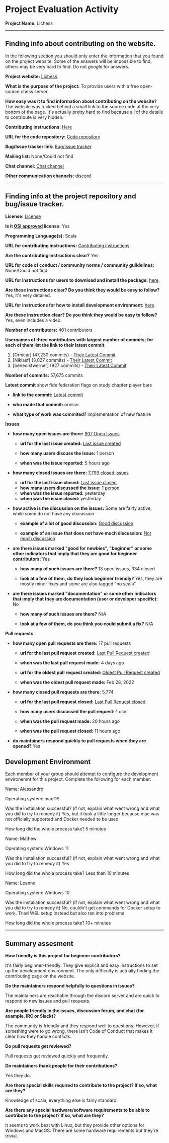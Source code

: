 # Project Evaluation Activity



__Project Name:__ Lichess


---

## Finding info about contributing on the website.

In the following section you should only enter the information that you
found on the project website. Some of the answers will be impossible to find, others
may be very hard to find. Do not _google_ for answers.

__Project website:__ [Lichess](https://lichess.org/)


__What is the purpose of the project:__ 
To provide users with a free open-source chess server.


__How easy was it to find information about contributing on the website?__
The website was tucked behind a small link to the source code at the very bottom of the page. It's actually pretty hard to find because all of the details to contribute is very hidden.


__Contributing instructions:__ [Here](https://lichess.org/help/contribute) 

__URL for the code repository:__ [Code repository](https://github.com/lichess-org/lila)

__Bug/Issue tracker link:__ [Bug/Issue tracker](https://github.com/lichess-org/lila/issues)

__Mailing list:__ None/Could not find

__Chat channel:__ [Chat channel](https://discord.gg/hy5jqSs)

__Other communication channels:__ [discord](https://discord.gg/hy5jqSs)


---

## Finding info at the project repository and bug/issue tracker.

__License:__ [License](https://github.com/lichess-org/lila?tab=AGPL-3.0-1-ov-file)

__Is it [OSI approved](https://opensource.org/licenses/alphabetical) license:__ Yes

__Programming Language(s):__ Scala

__URL for contributing instructions:__ [Contributing instructions](https://github.com/lichess-org/lila/blob/master/CONTRIBUTING.md)

__Are the contributing instructions clear?__ Yes


__URL for code of conduct / community norms / community guildelines:__ None/Could not find

__URL for instructions for users to download and install the package:__  [here](https://github.com/lichess-org/lila/wiki/Lichess-Development-Onboarding). 


__Are these instructions clear? Do you think they would be easy to follow?__ Yes, it's very detailed.


__URL for instructions for how to install development environment:__ [here](https://github.com/lichess-org/lila/wiki/Lichess-Development-Onboarding)


__Are these instruction clear? Do you think they would be easy to follow?__ Yes, even includes a video.


__Number of contributors:__ 401 contributors


__Usernames of three contributors with largest number of commits; for
each of them list the link to their latest commit__:

1. [Ornicar] (47,230 commits) - [Their Latest Commit](https://github.com/lichess-org/lila/commit/f6f5fa5bb5a537b1302df73564cace39e84b7743)
1. [Niklasf] (3,027 commits) - [Their Latest Commit](https://github.com/lichess-org/lila/commit/c998a3686f8bb981d9ae20484604abd50253575f)
1. [benediktwerner] (927 commits) - [Their Latest Commit](https://github.com/lichess-org/lila/commit/f7f4b9b0910c1f841ea586e4f2935766338f24fd)


__Number of commits:__ 57,675 commits

__Latest commit__
show fide federation flags on study chapter player bars 

- __link to the commit:__ [Latest commit](https://github.com/lichess-org/lila/commit/f6f5fa5bb5a537b1302df73564cace39e84b7743)

- __who made that commit:__ ornicar

- __what type of work was commited?__ implementation of new feature


__Issues__

- __how many open issues are there:__ [907 Open Issues](https://github.com/lichess-org/lila/issues?q=is%3Aopen+is%3Aissue)

    - __url for the last issue created:__ [Last issue created](https://github.com/lichess-org/lila/issues/14753)

    - __how many users discuss the issue:__ 1 person
    
    - __when was the issue reported:__ 5 hours ago
    

- __how many closed issues are there:__ [7,799 closed issues](https://github.com/lichess-org/lila/issues?q=is%3Aissue+is%3Aclosed)
    - __url for the last issue closed:__ [Last issue closed](https://github.com/lichess-org/lila/issues/14750)
    - __how many users discussed the issue:__ 1 person
    - __when was the issue reported:__ yesterday
    - __when was the issue closed:__ yesterday

- __how active is the discussion on the issues:__ Some are fairly active, while some do not have any discussion

    - __example of a lot of good discussion:__ [Good discussion](https://github.com/lichess-org/lila/issues/14724)
    
    - __example of an issue that does not have much discussion:__ [Not much discussion](https://github.com/lichess-org/lila/issues/14736)



- __are there issues marked "good for newbies", "beginner" or some other indicators that imply that they are good for beginner contributors:__ Yes

    - __how many of such issues are there?__ 13 open issues, 334 closed
    
    - __look at a few of them, do they look beginner friendly?__ Yes, they are mostly minor fixes and some are also tagged "no scala"



- __are there issues marked "documentation" or some other indicators that imply that they are documentation (user or developer specific):__ No

    - __how many of such issues are there?__ N/A
    
    - __look at a few of them, do you think you could submit a fix?__ N/A



__Pull requests__

- __how many open pull requests are there:__ 17 pull requests

    - __url for the last pull request created:__ [Last Pull Request created](https://github.com/lichess-org/lila/pull/14730)
    
    - __when was the last pull request made:__ 4 days ago

    - __url for the oldest pull request created:__ [Oldest Pull Request created](https://github.com/lichess-org/lila/pull/10594)
    
    - __when was the oldest pull request made:__ Feb 28, 2022

- __how many closed pull requests are there:__ 5,774

    - __url for the last pull request closed:__ [Last Pull Request closed](https://github.com/lichess-org/lila/pull/14751)
    
    - __how many users discussed the pull request:__ 1 user
    
    - __when was the pull request made:__  20 hours ago
    
    - __when was the pull request closed:__ 11 hours ago
    

- __do maintainers respond quickly to pull requests when they are opened?__ Yes


## Development Environment 

Each member of your group should attempt to configure the development environemnt 
for this project. Complete the following for each member:

Name: Alessandro

Operating system: macOS

Was the installation successful? (if not, explain what went wrong and 
what you did to try to remedy it) Yes, but it took a little longer because mac was not officially supported and Docker needed to be used

How long did the whole process take? 5 minutes


Name: Mathew

Operating system: Windows 11

Was the installation successful? (if not, explain what went wrong and 
what you did to try to remedy it) Yes

How long did the whole process take? Less than 10 minutes


Name: Leanne

Operating system: Windows 10

Was the installation successful? (if not, explain what went wrong and 
what you did to try to remedy it) No, couldn't get commands for Docker setup to work. Tried WSL setup instead but also ran into problems

How long did the whole process take? 10+ minutes

---


## Summary assesment
__How friendly is this project for beginner contributors?__

It's fairly beginner-friendly. They give explicit and easy instructions to set up the development environment. The only difficulty is actually finding the contributing page on the website. 

__Do the maintainers respond helpfully to questions in issues?__

The maintainers are reachable through the discord server and are quick to respond to new issues and pull requests.

__Are people friendly in the issues, discussion forum, and chat (for example, IRC or Slack)?__

The community is friendly and they respond well to questions. However, if something were to go wrong, there isn't Code of Conduct that makes it clear how they handle conflicts.

__Do pull requests get reviewed?__

Pull requests get reviewed quickly and frequently.

__Do maintainers thank people for their contributions?__

Yes they do.

__Are there special skills required to contribute to the project? If so, what are they?__

Knowledge of scala, everything else is fairly standard.

__Are there any special hardware/software requirements to be able to contribute to the project? If so, what are they?__

It seems to work best with Linux, but they provide other options for Windows and MacOS. There are some hardware requirements but they're trivial.
